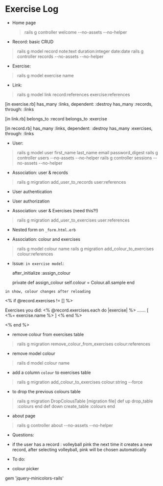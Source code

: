 # Exercise Log
- Home page
  > rails g controller welcome --no-assets --no-helper

- Record: basic CRUD
> rails g model record note:text duration:integer date:date
> rails g controller records --no-assets --no-helper

- Exercise:
> rails g model exercise name

- Link:
> rails g model link record:references exercise:references

[in exercise.rb]
  has_many :links, dependent: :destroy
  has_many :records, through: :links

[in link.rb]
  belongs_to :record
  belongs_to :exercise

[in record.rb]
  has_many :links, dependent: :destroy
  has_many :exercises, through: :links

- User:
> rails g model user first_name last_name email password_digest
> rails g controller users --no-assets --no-helper
> rails g controller sessions --no-assets --no-helper

- Association: user & records
> rails g migration add_user_to_records user:references

- User authentication
- User authorization

- Association: user & Exercises (need this?!)
> rails g migration add_user_to_exercises user:references

- Nested form on `_form.html.erb`


- Association: colour and exercises

> rails g model colour name
> rails g migration add_colour_to_exercises colour:references

* Issue:
`in exercise model`:

  after_initialize :assign_colour

  private
  def assign_colour
    self.colour = Colour.all.sample
  end

`in show, colour changes after reloading`

  <% if @record.exercises != [] %>
      <p>Exercises you did:
        <% @record.exercises.each do |exercise| %>
        <span style="background-color:<%= exercise.colour.name %> ">
          .......
        </span>
        [ <%= exercise.name %> ]
        <% end %>
      </p>
  <% end %>



- remove colour from exercises table
> rails g migration remove_colour_from_exercises colour:references

- remove model colour
>rails d model colour name

- add a column `colour` to exercises table
>rails g migration add_colour_to_exercises colour:string --force

- to drop the previous colours table
> rails g migration DropColousTable
  [migration file]
  def up
    drop_table :colours
  end
  def down
    create_table :colours
  end

- about page
> rails g controller about --no-assets --no-helper



* Questions:

- if the user has a record : volleyball pink
  the next time it creates a new record, after selecting volleyball, pink will be chosen automatically


* To do:
- colour picker

gem 'jquery-minicolors-rails'



<!--  -->
